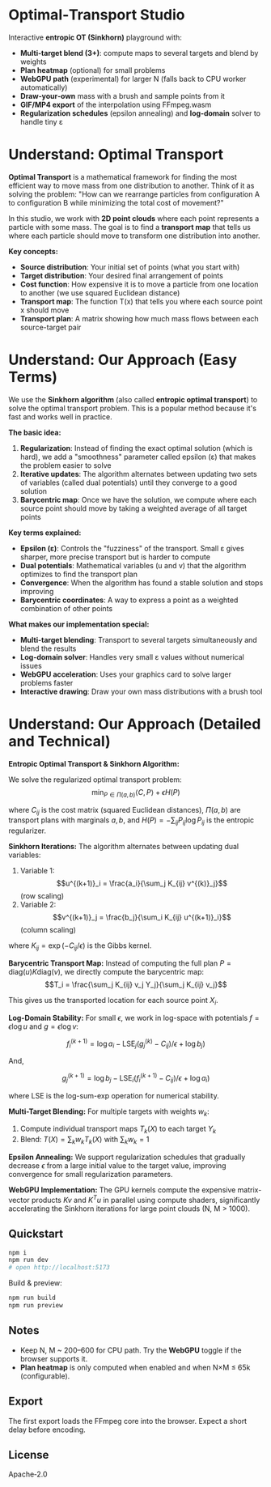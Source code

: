 # Optimal‑Transport Studio

Interactive **entropic OT (Sinkhorn)** playground with:

- **Multi‑target blend (3+)**: compute maps to several targets and blend by weights
- **Plan heatmap** (optional) for small problems
- **WebGPU path** (experimental) for larger N (falls back to CPU worker automatically)
- **Draw‑your‑own** mass with a brush and sample points from it
- **GIF/MP4 export** of the interpolation using FFmpeg.wasm
- **Regularization schedules** (epsilon annealing) and **log‑domain** solver to handle tiny ε

# Understand: Optimal Transport

**Optimal Transport** is a mathematical framework for finding the most efficient way to move mass from one distribution to another. Think of it as solving the problem: "How can we rearrange particles from configuration A to configuration B while minimizing the total cost of movement?"

In this studio, we work with **2D point clouds** where each point represents a particle with some mass. The goal is to find a **transport map** that tells us where each particle should move to transform one distribution into another.

**Key concepts:**

- **Source distribution**: Your initial set of points (what you start with)
- **Target distribution**: Your desired final arrangement of points
- **Cost function**: How expensive it is to move a particle from one location to another (we use squared Euclidean distance)
- **Transport map**: The function T(x) that tells you where each source point x should move
- **Transport plan**: A matrix showing how much mass flows between each source-target pair

# Understand: Our Approach (Easy Terms)

We use the **Sinkhorn algorithm** (also called **entropic optimal transport**) to solve the optimal transport problem. This is a popular method because it's fast and works well in practice.

**The basic idea:**

1. **Regularization**: Instead of finding the exact optimal solution (which is hard), we add a "smoothness" parameter called epsilon (ε) that makes the problem easier to solve
2. **Iterative updates**: The algorithm alternates between updating two sets of variables (called dual potentials) until they converge to a good solution
3. **Barycentric map**: Once we have the solution, we compute where each source point should move by taking a weighted average of all target points

**Key terms explained:**

- **Epsilon (ε)**: Controls the "fuzziness" of the transport. Small ε gives sharper, more precise transport but is harder to compute
- **Dual potentials**: Mathematical variables (u and v) that the algorithm optimizes to find the transport plan
- **Convergence**: When the algorithm has found a stable solution and stops improving
- **Barycentric coordinates**: A way to express a point as a weighted combination of other points

**What makes our implementation special:**

- **Multi-target blending**: Transport to several targets simultaneously and blend the results
- **Log-domain solver**: Handles very small ε values without numerical issues
- **WebGPU acceleration**: Uses your graphics card to solve larger problems faster
- **Interactive drawing**: Draw your own mass distributions with a brush tool

# Understand: Our Approach (Detailed and Technical)

**Entropic Optimal Transport & Sinkhorn Algorithm:**

We solve the regularized optimal transport problem:
$$\min_{P \in \Pi(a,b)} \langle C, P \rangle + \epsilon H(P)$$

where $C_{ij}$ is the cost matrix (squared Euclidean distances), $\Pi(a,b)$ are transport plans with marginals $a,b$, and $H(P) = -\sum_{ij} P_{ij} \log P_{ij}$ is the entropic regularizer.

**Sinkhorn Iterations:**
The algorithm alternates between updating dual variables:

1. Variable 1: $$u^{(k+1)}_i = \frac{a_i}{\sum_j K_{ij} v^{(k)}_j}$$ (row scaling)
2. Variable 2: $$v^{(k+1)}_j = \frac{b_j}{\sum_i K_{ij} u^{(k+1)}_i}$$ (column scaling)

where $K_{ij} = \exp(-C_{ij}/\epsilon)$ is the Gibbs kernel.

**Barycentric Transport Map:**
Instead of computing the full plan $P = \text{diag}(u) K \text{diag}(v)$, we directly compute the barycentric map:
$$T_i = \frac{\sum_j K_{ij} v_j Y_j}{\sum_j K_{ij} v_j}$$

This gives us the transported location for each source point $X_i$.

**Log-Domain Stability:**
For small $\epsilon$, we work in log-space with potentials $f = \epsilon \log u$ and $g = \epsilon \log v$:

$$f_i^{(k+1)} = \log a_i - \text{LSE}_j(g_j^{(k)} - C_{ij})/\epsilon + \log b_j)$$

And, 

$$g_j^{(k+1)} = \log b_j - \text{LSE}_i(f_i^{(k+1)} - C_{ij})/\epsilon + \log a_i)$$

where LSE is the log-sum-exp operation for numerical stability.

**Multi-Target Blending:**
For multiple targets with weights $w_k$:

1. Compute individual transport maps $T_k(X)$ to each target $Y_k$
2. Blend: $T(X) = \sum_k w_k T_k(X)$ with $\sum_k w_k = 1$

**Epsilon Annealing:**
We support regularization schedules that gradually decrease $\epsilon$ from a large initial value to the target value, improving convergence for small regularization parameters.

**WebGPU Implementation:**
The GPU kernels compute the expensive matrix-vector products $Kv$ and $K^T u$ in parallel using compute shaders, significantly accelerating the Sinkhorn iterations for large point clouds (N, M > 1000).

## Quickstart

```bash
npm i
npm run dev
# open http://localhost:5173
```

Build & preview:

```bash
npm run build
npm run preview
```

## Notes

- Keep N, M ~ 200–600 for CPU path. Try the **WebGPU** toggle if the browser supports it.
- **Plan heatmap** is only computed when enabled and when N×M ≤ 65k (configurable).

## Export

The first export loads the FFmpeg core into the browser. Expect a short delay before encoding.

## License

Apache‑2.0
